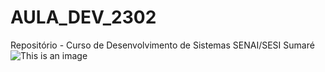 # AULA_DEV_2302

Repositório - Curso de Desenvolvimento de Sistemas SENAI/SESI Sumaré
![This is an image](https:quadro-decorativo-familia-de-girafas-arte.jpg)
